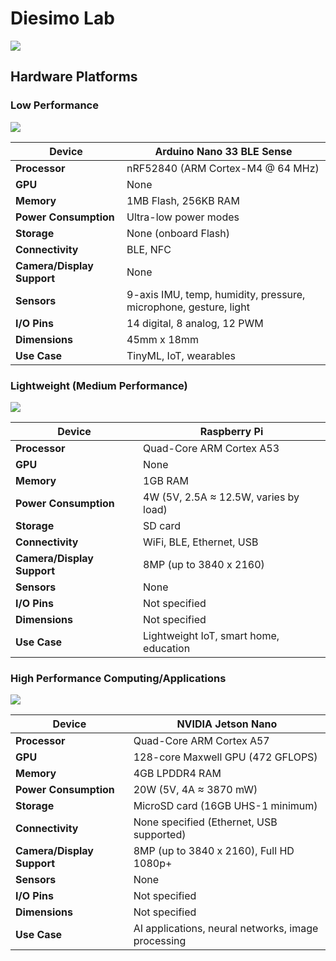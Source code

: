 # Diesimo Lab 

![](./resources/images/cover.png)

## Hardware Platforms

### Low Performance

![](./resources/images/arduino-nano/nano.jpg)

| **Device**                  | Arduino Nano 33 BLE Sense          |
|-----------------------------|------------------------------------|
| **Processor**               | nRF52840 (ARM Cortex-M4 @ 64 MHz) |
| **GPU**                     | None                              |
| **Memory**                  | 1MB Flash, 256KB RAM              |
| **Power Consumption**       | Ultra-low power modes             |
| **Storage**                 | None (onboard Flash)              |
| **Connectivity**            | BLE, NFC                          |
| **Camera/Display Support**  | None                              |
| **Sensors**                 | 9-axis IMU, temp, humidity, pressure, microphone, gesture, light |
| **I/O Pins**                | 14 digital, 8 analog, 12 PWM      |
| **Dimensions**              | 45mm x 18mm                       |
| **Use Case**                | TinyML, IoT, wearables            |


### Lightweight (Medium Performance)
![](./resources/images/pi/pi.jpg)

| **Device**                  | Raspberry Pi                      |
|-----------------------------|------------------------------------|
| **Processor**               | Quad-Core ARM Cortex A53          |
| **GPU**                     | None                              |
| **Memory**                  | 1GB RAM                           |
| **Power Consumption**       | 4W (5V, 2.5A ≈ 12.5W, varies by load) |
| **Storage**                 | SD card                           |
| **Connectivity**            | WiFi, BLE, Ethernet, USB          |
| **Camera/Display Support**  | 8MP (up to 3840 x 2160)           |
| **Sensors**                 | None                              |
| **I/O Pins**                | Not specified                     |
| **Dimensions**              | Not specified                     |
| **Use Case**                | Lightweight IoT, smart home, education |


### High Performance Computing/Applications
![](./resources/images/jetson-nano/jet-nano.png)

| **Device**                  | NVIDIA Jetson Nano                |
|-----------------------------|------------------------------------|
| **Processor**               | Quad-Core ARM Cortex A57          |
| **GPU**                     | 128-core Maxwell GPU (472 GFLOPS) |
| **Memory**                  | 4GB LPDDR4 RAM                    |
| **Power Consumption**       | 20W (5V, 4A ≈ 3870 mW)            |
| **Storage**                 | MicroSD card (16GB UHS-1 minimum) |
| **Connectivity**            | None specified (Ethernet, USB supported) |
| **Camera/Display Support**  | 8MP (up to 3840 x 2160), Full HD 1080p+ |
| **Sensors**                 | None                              |
| **I/O Pins**                | Not specified                     |
| **Dimensions**              | Not specified                     |
| **Use Case**                | AI applications, neural networks, image processing |


